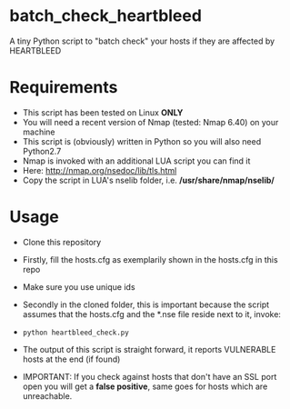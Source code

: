 batch_check_heartbleed
======================

A tiny Python script to "batch check" your hosts if they are affected by HEARTBLEED

Requirements
============

* This script has been tested on Linux __ONLY__
* You will need a recent version of Nmap (tested: Nmap 6.40) on your machine
* This script is (obviously) written in Python so you will also need Python2.7
* Nmap is invoked with an additional LUA script you can find it
 * Here: http://nmap.org/nsedoc/lib/tls.html
 * Copy the script in LUA's nselib folder, i.e. __/usr/share/nmap/nselib/__

Usage
=====

* Clone this repository
* Firstly, fill the hosts.cfg as exemplarily shown in the hosts.cfg in this repo
 * Make sure you use unique ids
* Secondly in the cloned folder, this is important because the script assumes
that the hosts.cfg and the *.nse file reside next to it, invoke:

* `python heartbleed_check.py`

* The output of this script is straight forward, it reports VULNERABLE hosts at the
end (if found)
* IMPORTANT: If you check against hosts that don't have an SSL port open you will get a 
__false positive__, same goes for hosts which are unreachable.
